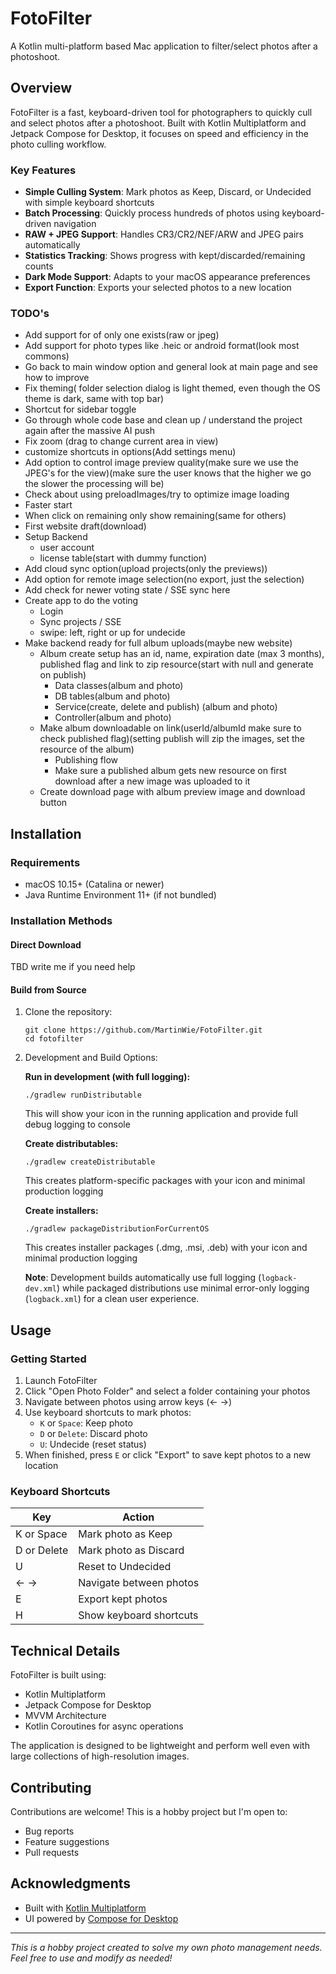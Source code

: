 # FotoFilter

A Kotlin multi-platform based Mac application to filter/select photos after a photoshoot.

## Overview

FotoFilter is a fast, keyboard-driven tool for photographers to quickly cull and select photos after a photoshoot. Built with Kotlin Multiplatform and Jetpack Compose for Desktop, it focuses on speed and efficiency in the photo culling workflow.

### Key Features

- **Simple Culling System**: Mark photos as Keep, Discard, or Undecided with simple keyboard shortcuts
- **Batch Processing**: Quickly process hundreds of photos using keyboard-driven navigation
- **RAW + JPEG Support**: Handles CR3/CR2/NEF/ARW and JPEG pairs automatically
- **Statistics Tracking**: Shows progress with kept/discarded/remaining counts
- **Dark Mode Support**: Adapts to your macOS appearance preferences
- **Export Function**: Exports your selected photos to a new location

### TODO's

- Add support for of only one exists(raw or jpeg) 
- Add support for photo types like .heic or android format(look most commons)
- Go back to main window option and general look at main page and see how to improve
- Fix theming( folder selection dialog is light themed, even though the OS theme is dark, same with top bar)
- Shortcut for sidebar toggle
- Go through whole code base and clean up / understand the project again after the massive AI push
- Fix zoom (drag to change current area in view)
- customize shortcuts in options(Add settings menu)
- Add option to control image preview quality(make sure we use the JPEG's for the view)(make sure the user knows that the higher we go the slower the processing will be)
- Check about using preloadImages/try to optimize image loading
- Faster start
- When click on remaining only show remaining(same for others)
- First website draft(download)
- Setup Backend
  - user account
  - license table(start with dummy function)
- Add cloud sync option(upload projects(only the previews))
- Add option for remote image selection(no export, just the selection)
- Add check for newer voting state / SSE sync here
- Create app to do the voting
  - Login
  - Sync projects / SSE
  - swipe: left, right or up for undecide
- Make backend ready for full album uploads(maybe new website)
  - Album create setup has an id, name, expiration date (max 3 months), published flag and link to zip resource(start with null and generate on publish)
    - Data classes(album and photo)
    - DB tables(album and photo)
    - Service(create, delete and publish) (album and photo)
    - Controller(album and photo)
  - Make album downloadable on link(userId/albumId make sure to check published flag)(setting publish will zip the images, set the resource of the album)
    - Publishing flow
    - Make sure a published album gets new resource on first download after a new image was uploaded to it
  - Create download page with album preview image and download button

## Installation

### Requirements
- macOS 10.15+ (Catalina or newer)
- Java Runtime Environment 11+ (if not bundled)

### Installation Methods

#### Direct Download
TBD write me if you need help

#### Build from Source
1. Clone the repository:
   ```
   git clone https://github.com/MartinWie/FotoFilter.git
   cd fotofilter
   ```
2. Development and Build Options:

   **Run in development (with full logging):**
   ```
   ./gradlew runDistributable
   ```
   This will show your icon in the running application and provide full debug logging to console

   **Create distributables:**
   ```
   ./gradlew createDistributable
   ```
   This creates platform-specific packages with your icon and minimal production logging

   **Create installers:**
   ```
   ./gradlew packageDistributionForCurrentOS
   ```
   This creates installer packages (.dmg, .msi, .deb) with your icon and minimal production logging

   **Note**: Development builds automatically use full logging (`logback-dev.xml`) while packaged distributions use minimal error-only logging (`logback.xml`) for a clean user experience.

## Usage

### Getting Started

1. Launch FotoFilter
2. Click "Open Photo Folder" and select a folder containing your photos
3. Navigate between photos using arrow keys (← →)
4. Use keyboard shortcuts to mark photos:
   - `K` or `Space`: Keep photo
   - `D` or `Delete`: Discard photo
   - `U`: Undecide (reset status)
5. When finished, press `E` or click "Export" to save kept photos to a new location

### Keyboard Shortcuts

| Key           | Action                      |
|---------------|----------------------------- |
| K or Space    | Mark photo as Keep          |
| D or Delete   | Mark photo as Discard       |
| U             | Reset to Undecided          |
| ← →           | Navigate between photos     |
| E             | Export kept photos          |
| H             | Show keyboard shortcuts     |

## Technical Details

FotoFilter is built using:
- Kotlin Multiplatform
- Jetpack Compose for Desktop
- MVVM Architecture
- Kotlin Coroutines for async operations

The application is designed to be lightweight and perform well even with large collections of high-resolution images.


## Contributing

Contributions are welcome! This is a hobby project but I'm open to:
- Bug reports
- Feature suggestions
- Pull requests

## Acknowledgments

- Built with [Kotlin Multiplatform](https://kotlinlang.org/docs/multiplatform.html)
- UI powered by [Compose for Desktop](https://www.jetbrains.com/lp/compose-desktop/)

---

*This is a hobby project created to solve my own photo management needs. Feel free to use and modify as needed!*
